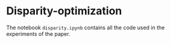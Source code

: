 # Disparity-optimization

The notebook `disparity.ipynb` contains all the code used in the experiments of the paper. 